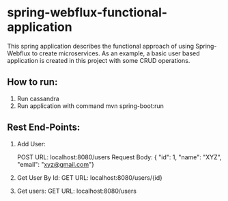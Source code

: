 # spring-webflux-functional-application
This spring application describes the functional approach of using Spring-Webflux to create microservices.
As an example, a basic user based application is created in this project with some CRUD operations.



## How to run:

 1. Run cassandra
 2. Run application with command mvn spring-boot:run

## Rest End-Points: 

1. Add User:

   POST URL: localhost:8080/users
   Request Body:
   { "id": 1, "name": "XYZ", "email": "xyz@gmail.com"}

2. Get User By Id:
   GET URL: localhost:8080/users/{id}

3. Get users:
   GET URL: localhost:8080/users
